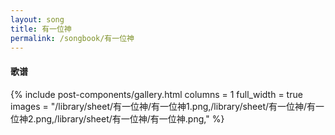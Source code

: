 ```yaml
---
layout: song
title: 有一位神
permalink: /songbook/有一位神
---
```


#### 歌谱

{% include post-components/gallery.html
    columns = 1
    full_width = true
    images = "/library/sheet/有一位神/有一位神1.png,/library/sheet/有一位神/有一位神2.png,/library/sheet/有一位神/有一位神.png,"
%}
